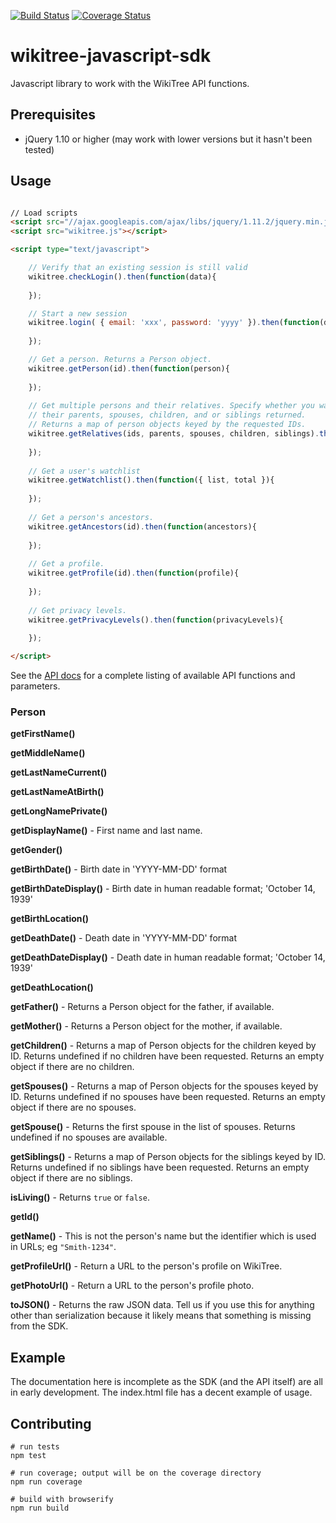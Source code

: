 [![Build Status](https://travis-ci.org/justincy/wikitree-javascript-sdk.svg)](https://travis-ci.org/justincy/wikitree-javascript-sdk)
[![Coverage Status](https://coveralls.io/repos/justincy/wikitree-javascript-sdk/badge.svg)](https://coveralls.io/r/justincy/wikitree-javascript-sdk)

wikitree-javascript-sdk
=======================

Javascript library to work with the WikiTree API functions.

## Prerequisites
* jQuery 1.10 or higher (may work with lower versions but it hasn't been tested)

## Usage

```html

// Load scripts
<script src="//ajax.googleapis.com/ajax/libs/jquery/1.11.2/jquery.min.js"></script>
<script src="wikitree.js"></script>

<script type="text/javascript">

	// Verify that an existing session is still valid
	wikitree.checkLogin().then(function(data){
	
	});

	// Start a new session
	wikitree.login( { email: 'xxx', password: 'yyyy' }).then(function(data) {
	
	});

	// Get a person. Returns a Person object.
	wikitree.getPerson(id).then(function(person){
		
	});
	
	// Get multiple persons and their relatives. Specify whether you want
	// their parents, spouses, children, and or siblings returned.
	// Returns a map of person objects keyed by the requested IDs.
	wikitree.getRelatives(ids, parents, spouses, children, siblings).then(function(persons){
		
	});
	
	// Get a user's watchlist
	wikitree.getWatchlist().then(function({ list, total }){
	
	});
	
	// Get a person's ancestors.
	wikitree.getAncestors(id).then(function(ancestors){
	
	});
	
	// Get a profile.
	wikitree.getProfile(id).then(function(profile){
	
	});
	
	// Get privacy levels.
	wikitree.getPrivacyLevels().then(function(privacyLevels){
	
	});

</script>
```

See the [API docs](http://apps.wikitree.com/api.php) for a complete listing of
available API functions and parameters.

### Person

__getFirstName()__

__getMiddleName()__

__getLastNameCurrent()__

__getLastNameAtBirth()__

__getLongNamePrivate()__

__getDisplayName()__ - First name and last name.

__getGender()__

__getBirthDate()__ - Birth date in 'YYYY-MM-DD' format

__getBirthDateDisplay()__ - Birth date in human readable format; 'October 14, 1939'

__getBirthLocation()__

__getDeathDate()__ - Death date in 'YYYY-MM-DD' format

__getDeathDateDisplay()__ - Death date in human readable format; 'October 14, 1939'

__getDeathLocation()__

__getFather()__ - Returns a Person object for the father, if available.

__getMother()__ - Returns a Person object for the mother, if available.

__getChildren()__ - Returns a map of Person objects for the children keyed by ID. Returns undefined if no children have been requested. Returns an empty object if there are no children.

__getSpouses()__ - Returns a map of Person objects for the spouses keyed by ID. Returns undefined if no spouses have been requested. Returns an empty object if there are no spouses.

__getSpouse()__ - Returns the first spouse in the list of spouses. Returns undefined if no spouses are available.

__getSiblings()__ - Returns a map of Person objects for the siblings keyed by ID. Returns undefined if no siblings have been requested. Returns an empty object if there are no siblings.

__isLiving()__ - Returns `true` or `false`.

__getId()__

__getName()__ - This is not the person's name but the identifier which is used in URLs; eg `"Smith-1234"`.

__getProfileUrl()__ - Return a URL to the person's profile on WikiTree.

__getPhotoUrl()__ - Return a URL to the person's profile photo.

__toJSON()__ - Returns the raw JSON data. Tell us if you use this for anything
other than serialization because it likely means that something is missing from
the SDK.

## Example

The documentation here is incomplete as the SDK (and the API itself) are all in early development.
The index.html file has a decent example of usage. 

## Contributing

```
# run tests
npm test

# run coverage; output will be on the coverage directory
npm run coverage

# build with browserify
npm run build
```